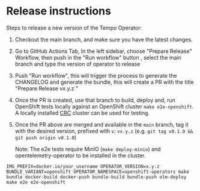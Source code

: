# Release instructions

Steps to release a new version of the Tempo Operator:

1. Checkout the main branch, and make sure you have the latest changes.
1. Go to GitHub Actions Tab, In the left sidebar, choose "Prepare Release" Workflow, then push in the "Run workflow" button , select the main branch and type the version of operator to release
1. Push "Run workflow", this will trigger the process to generate the CHANGELOG and generate the bundle, this will create a PR with the title "Prepare Release vx.y.z`"
1. Once the PR is created, use that branch to build, deploy and, run OpenShift tests locally against an OpenShift cluster `make e2e-openshift`. A locally installed [CRC](https://github.com/crc-org/crc) cluster can be used for testing.
1. Once the PR above are merged and available in the `main` branch, tag it with the desired version, prefixed with `v`: `vx.y.z` (e.g. `git tag v0.1.0 && git push origin v0.1.0`)

   Note: The e2e tests require MinIO (`make deploy-minio`) and opentelemetry-operator to be installed in the cluster.
```
IMG_PREFIX=docker.io/your_username OPERATOR_VERSION=x.y.z BUNDLE_VARIANT=openshift OPERATOR_NAMESPACE=openshift-operators make bundle docker-build docker-push bundle-build bundle-push olm-deploy
make e2e e2e-openshift
```
